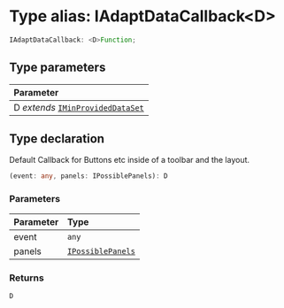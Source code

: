 # Type alias: IAdaptDataCallback<D\>

```ts
IAdaptDataCallback: <D>Function;
```

## Type parameters

| Parameter                                                                           |
| :---------------------------------------------------------------------------------- |
| D _extends_ [`IMinProvidedDataSet`](../interfaces/interface.IMinProvidedDataSet.md) |

## Type declaration

Default Callback for Buttons etc inside of a toolbar and the layout.

```ts
(event: any, panels: IPossiblePanels): D
```

### Parameters

| Parameter | Type                                               |
| :-------- | :------------------------------------------------- |
| event     | `any`                                              |
| panels    | [`IPossiblePanels`](type-alias.IPossiblePanels.md) |

### Returns

`D`
